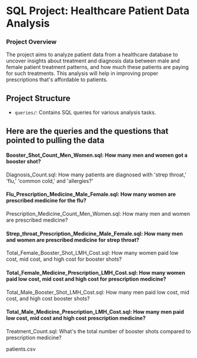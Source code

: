 # SQL Project: Healthcare Patient Data Analysis
### Project Overview
The project aims to analyze patient data from a healthcare database to uncover insights about treatment and diagnosis data between male and female patient treatment patterns, and how much these patients are paying for such treatments. This analysis will help in improving proper prescriptions that's affordable to patients.
## Project Structure
- `queries/`: Contains SQL queries for various analysis tasks.

## Here are the queries and the questions that pointed to pulling the data
#### Booster_Shot_Count_Men_Women.sql: How many men and women got a booster shot?

Diagnosis_Count.sql: How many patients are diagnosed with 'strep throat,' 'flu,' 'common cold,' and 'allergies?'

#### Flu_Prescription_Medicine_Male_Female.sql:  How many women are prescribed medicine for the flu?

Prescription_Medicine_Count_Men_Women.sql: How many men and women are prescribed medicine?

#### Strep_throat_Prescription_Medicine_Male_Female.sql: How many men and women are prescribed medicine for strep throat?

Total_Female_Booster_Shot_LMH_Cost.sql: How many women paid low cost, mid cost, and high cost for booster shots?

#### Total_Female_Medicine_Prescription_LMH_Cost.sql: How many women paid low cost, mid cost and high cost for prescription medicine?

Total_Male_Booster_Shot_LMH_Cost.sql: How many men paid low cost, mid cost, and high cost booster shots?

#### Total_Male_Medicine_Prescription_LMH_Cost.sql: How many men paid  low cost, mid cost and high cost prescription medicine?

Treatment_Count.sql: What's the total number of booster shots compared to prescription medicine?

patients.csv
